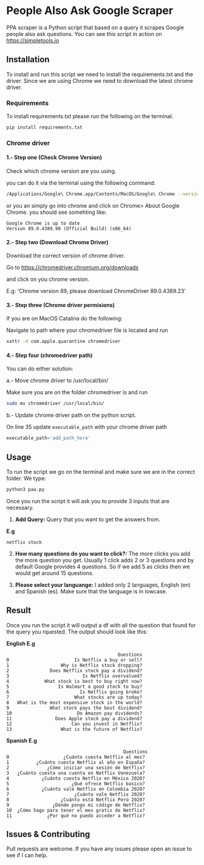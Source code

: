
# People Also Ask Google Scraper

PPA scraper is a Python script that based on a query it scrapes Google people also ask questions. 
You can see this script in action on https://simpletools.io


## Installation

To install and run this script we need to install the requirements.txt and the driver. Since we are using Chrome we need to download the latest chrome driver.


### Requirements

To install requirements.txt please run the following on the terminal.

```bash
pip install requirements.txt
```

### Chrome driver

#### 1.- Step one (Check Chrome Version)

Check which chrome version are you using.

you can do it via the terminal using the following command:

```bash
/Applications/Google\ Chrome.app/Contents/MacOS/Google\ Chrome --version
```

or you an simply go into chrome and click on Chrome> About Google Chrome. you should see somehting like:

```
Google Chrome is up to date
Version 89.0.4389.90 (Official Build) (x86_64)
```

#### 2.- Step two (Download Chrome Driver)

Download the correct version of chrome driver.

Go to https://chromedriver.chromium.org/downloads

and click on you chrome version.

E.g: 'Chrome version 89, please download ChromeDriver 89.0.4389.23'


#### 3.- Step three (Chrome driver permisions)

If you are on MacOS Catalina do the following:

Navigate to path where your chromedriver file is located and run 

```bash
xattr -d com.apple.quarantine chromedriver

```

#### 4.- Step four (chromedriver path)

You can do either solution:

a.- Move chrome driver to /usr/local/bin/ 

Make sure you are on the folder chromedriver is and run

```bash
sudo mv chromedriver /usr/local/bin/
```

b.- Update chrome driver path on the python script.

On line 35 update `executable_path` with your chrome driver path

```python
executable_path='add_path_here'
```


## Usage
 
To run the script we go on the terminal and make sure we are in the correct folder. We type:


```bash
python3 paa.py
```

Once you run the script it will ask you to provide 3 inputs that are necessary.

1. **Add Query:** Query that you want to get the answers from.

**E.g**

```
netflix stock
```

2. **How many questions do you want to click?:** The more clicks you add the more question you get. Usually 1 click adds 2 or 3 questions and by default Google provides 4 questions. So if we add 5 as clicks then we would get around 15 questions.

3. **Please select your languange:** I added only 2 languages, English (en) and Spanish (es). Make sure that the language is in lowcase.

## Result

Once you run the script it will output a df with all the question that found for the query you rquested. The output should look like this:

**English E.g** 
```
                                         Questions
0                        Is Netflix a buy or sell?
1                   Why is Netflix stock dropping?
2               Does Netflix stock pay a dividend?
3                           Is Netflix overvalued?
4             What stock is best to buy right now?
5                  Is Walmart a good stock to buy?
6                          Is Netflix going broke?
7                        What stocks are up today?
8   What is the most expensive stock in the world?
9               What stock pays the best dividend?
10                        Do Amazon pay dividends?
11                Does Apple stock pay a dividend?
12                      Can you invest in Netflix?
13                  What is the future of Netflix?
```

**Spanish E.g** 
```
                                           Questions
0                    ¿Cuánto cuesta Netflix al mes?
1          ¿Cuánto cuesta Netflix al año en España?
2              ¿Cómo iniciar una sesión de Netflix?
3   ¿Cuánto cuesta una cuenta en Netflix Venezuela?
4            ¿Cuánto cuesta Netflix en México 2020?
5                       ¿Qué ofrece Netflix basico?
6            ¿Cuánto vale Netflix en Colombia 2020?
7                        ¿Cuánto vale Netflix 2020?
8                   ¿Cuánto está Netflix Perú 2020?
9                ¿Dónde pongo mi código de Netflix?
10  ¿Cómo hago para tener el mes gratis de Netflix?
11             ¿Por qué no puedo acceder a Netflix?
```


## Issues & Contributing
Pull requests are welcome. If you have any issues please open an issue to see if I can help.

